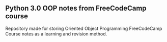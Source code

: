 ## Python 3.0 OOP notes from FreeCodeCamp course

Repository made for storing Oriented Object Programming FreeCodeCamp Course notes as a learning and revision method.
